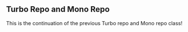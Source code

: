 ## Turbo Repo and Mono Repo

This is the continuation of the previous Turbo repo and Mono repo class!
